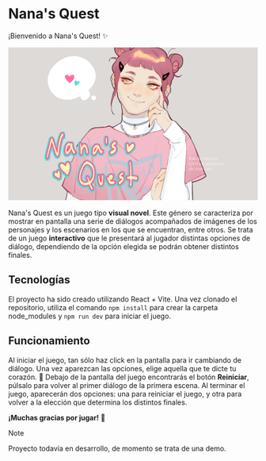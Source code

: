 # Nana's Quest

¡Bienvenido a Nana's Quest! :sparkles:

![Nana's Quest home screen](/public/nanas-quest.png)

Nana's Quest es un juego tipo **visual novel**. Este género se caracteriza por mostrar en pantalla una serie de diálogos acompañados de imágenes de los personajes y los escenarios en los que se encuentran, entre otros. Se trata de un juego **interactivo** que le presentará al jugador distintas opciones de diálogo, dependiendo de la opción elegida se podrán obtener distintos finales.

## Tecnologías
El proyecto ha sido creado utilizando React + Vite. Una vez clonado el repositorio, utiliza el comando `npm install` para crear la carpeta node_modules y `npm run dev` para iniciar el juego.

## Funcionamiento
Al iniciar el juego, tan sólo haz click en la pantalla para ir cambiando de diálogo. Una vez aparezcan las opciones, elige aquella que te dicte tu corazón. :revolving_hearts: Debajo de la pantalla del juego encontrarás el botón **Reiniciar**, púlsalo para volver al primer diálogo de la primera escena. Al terminar el juego, aparecerán dos opciones: una para reiniciar el juego, y otra para volver a la elección que determina los distintos finales.

**¡Muchas gracias por jugar!** :white_heart:

> [!NOTE]
> Proyecto todavía en desarrollo, de momento se trata de una demo.
